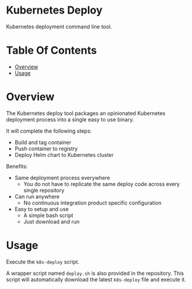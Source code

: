 # Kubernetes Deploy
Kubernetes deployment command line tool.

# Table Of Contents
- [Overview](#overview)
- [Usage](#usage)

# Overview
The Kubernetes deploy tool packages an opinionated Kubernetes deployment 
process into a single easy to use binary.

It will complete the following steps:

- Build and tag container
- Push container to registry
- Deploy Helm chart to Kubernetes cluster

Benefits:

- Same deployment process everywhere
	- You do not have to replicate the same deploy code across every single 
		repository
- Can run anywhere
	- No continuous integration product specific configuration
- Easy to setup and use
	- A simple bash script
	- Just download and run

# Usage
Execute the `k8s-deploy` script.  

A wrapper script named `deploy.sh` is also provided in the repository. This 
script will automatically download the latest `k8s-deploy` file and execute it.
